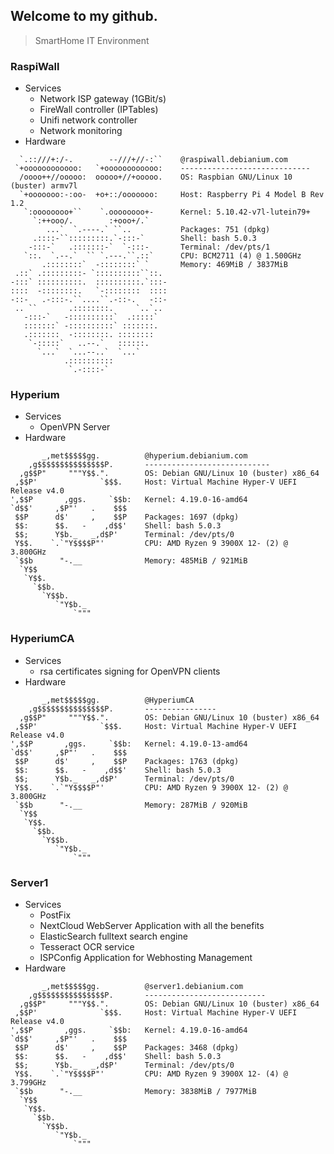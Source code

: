 ## Welcome to my github.

> SmartHome IT Environment

### RaspiWall
* Services
	* Network ISP gateway (1GBit/s)
	* FireWall controller (IPTables)
	* Unifi network controller
	* Network monitoring
* Hardware
```
  `.::///+:/-.        --///+//-:``    @raspiwall.debianium.com
 `+oooooooooooo:   `+oooooooooooo:    -----------------------------
  /oooo++//ooooo:  ooooo+//+ooooo.    OS: Raspbian GNU/Linux 10 (buster) armv7l
  `+ooooooo:-:oo-  +o+::/ooooooo:     Host: Raspberry Pi 4 Model B Rev 1.2
   `:oooooooo+``    `.oooooooo+-      Kernel: 5.10.42-v7l-lutein79+
     `:++ooo/.        :+ooo+/.`       
        ...`  `.----.` ``..           Packages: 751 (dpkg)
     .::::-``:::::::::.`-:::-`        Shell: bash 5.0.3
    -:::-`   .:::::::-`  `-:::-       Terminal: /dev/pts/1
   `::.  `.--.`  `` `.---.``.::`      CPU: BCM2711 (4) @ 1.500GHz
       .::::::::`  -::::::::` `       Memory: 469MiB / 3837MiB
 .::` .:::::::::- `::::::::::``::.
-:::` ::::::::::.  ::::::::::.`:::-
::::  -::::::::.   `-::::::::  ::::
-::-   .-:::-.``....``.-::-.   -::-
 .. ``       .::::::::.     `..`..
   -:::-`   -::::::::::`  .:::::`
   :::::::` -::::::::::` :::::::.
   .:::::::  -::::::::. ::::::::
    `-:::::`   ..--.`   ::::::.
      `...`  `...--..`  `...`
            .::::::::::
             `.-::::-`
```
### Hyperium
* Services
	* OpenVPN Server
* Hardware
```
       _,met$$$$$gg.          @hyperium.debianium.com
    ,g$$$$$$$$$$$$$$$P.       ----------------------------
  ,g$$P"     """Y$$.".        OS: Debian GNU/Linux 10 (buster) x86_64
 ,$$P'              `$$$.     Host: Virtual Machine Hyper-V UEFI Release v4.0
',$$P       ,ggs.     `$$b:   Kernel: 4.19.0-16-amd64
`d$$'     ,$P"'   .    $$$
 $$P      d$'     ,    $$P    Packages: 1697 (dpkg)
 $$:      $$.   -    ,d$$'    Shell: bash 5.0.3
 $$;      Y$b._   _,d$P'      Terminal: /dev/pts/0
 Y$$.    `.`"Y$$$$P"'         CPU: AMD Ryzen 9 3900X 12- (2) @ 3.800GHz
 `$$b      "-.__              Memory: 485MiB / 921MiB
  `Y$$
   `Y$$.
     `$$b.
       `Y$$b.
          `"Y$b._
              `"""
```
### HyperiumCA
* Services
	* rsa certificates signing for OpenVPN clients
* Hardware
```
       _,met$$$$$gg.          @HyperiumCA
    ,g$$$$$$$$$$$$$$$P.       ----------------
  ,g$$P"     """Y$$.".        OS: Debian GNU/Linux 10 (buster) x86_64
 ,$$P'              `$$$.     Host: Virtual Machine Hyper-V UEFI Release v4.0
',$$P       ,ggs.     `$$b:   Kernel: 4.19.0-13-amd64
`d$$'     ,$P"'   .    $$$
 $$P      d$'     ,    $$P    Packages: 1763 (dpkg)
 $$:      $$.   -    ,d$$'    Shell: bash 5.0.3
 $$;      Y$b._   _,d$P'      Terminal: /dev/pts/0
 Y$$.    `.`"Y$$$$P"'         CPU: AMD Ryzen 9 3900X 12- (2) @ 3.800GHz
 `$$b      "-.__              Memory: 287MiB / 920MiB
  `Y$$
   `Y$$.
     `$$b.
       `Y$$b.
          `"Y$b._
              `"""
```

### Server1
* Services
	* PostFix
	* NextCloud WebServer Application with all the benefits
	* ElasticSearch fulltext search engine
	* Tesseract OCR service
	* ISPConfig Application for Webhosting  Management
* Hardware
```
       _,met$$$$$gg.          @server1.debianium.com
    ,g$$$$$$$$$$$$$$$P.       ---------------------------
  ,g$$P"     """Y$$.".        OS: Debian GNU/Linux 10 (buster) x86_64
 ,$$P'              `$$$.     Host: Virtual Machine Hyper-V UEFI Release v4.0
',$$P       ,ggs.     `$$b:   Kernel: 4.19.0-16-amd64
`d$$'     ,$P"'   .    $$$
 $$P      d$'     ,    $$P    Packages: 3468 (dpkg)
 $$:      $$.   -    ,d$$'    Shell: bash 5.0.3
 $$;      Y$b._   _,d$P'      Terminal: /dev/pts/0
 Y$$.    `.`"Y$$$$P"'         CPU: AMD Ryzen 9 3900X 12- (4) @ 3.799GHz
 `$$b      "-.__              Memory: 3838MiB / 7977MiB
  `Y$$
   `Y$$.
     `$$b.
       `Y$$b.
          `"Y$b._
              `"""
```
